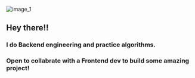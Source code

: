 ![image_1](https://github.com/nothatkishore/nothatkishore/assets/151643054/0b4ccd32-64a1-4098-b150-601adc90cae9)
## Hey there!!
### I do Backend engineering and practice algorithms.
### Open to collabrate with a Frontend dev to build some amazing project!
